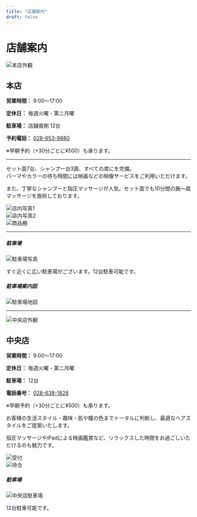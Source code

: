 ```yaml
---
title: "店舗案内"
draft: false
---
```


# 店舗案内


<div class="container">

<div class="row mb-4 align-items-center">
  <div class="col-md-5">
    <img src="/images/shop/honten.jpg" alt="本店外観" class="img-fluid rounded shadow-sm">
  </div>
  <div class="col-md-7">
    <h2 class="text-danger">本店</h2>
    <p><strong>営業時間：</strong> 9:00〜17:00</p>
    <p><strong>定休日：</strong> 毎週火曜・第ニ月曜</p>
    <p><strong>駐車場：</strong> 店舗南側 12台</p>
    <p><strong>予約電話：</strong> <a href="tel:0286539880">028-653-9880</a></p>
    <p class="text-muted small">※早朝予約（+30分ごとに¥500）も承ります。</p>
  </div>
</div>

<hr>

<div class="row mb-4">
  <div class="col-md-12">
    <p>セット面7台、シャンプー台3面、すべての席に<iPad>を完備。<br>
    パーマやカラーの待ち時間には映画などの映像サービスをご利用いただけます。</p>
    <p>また、丁寧なシャンプーと指圧マッサージが人気。セット面でも10分間の腕〜肩マッサージを施術しております。</p>
  </div>
</div>

<div class="row g-3 mb-4">
  <div class="col-md-4">
    <img src="/images/shop/hontenNaisou1.jpg" alt="店内写真1" class="img-fluid rounded shadow-sm">
  </div>
  <div class="col-md-4">
    <img src="/images/shop/hontenNaisou2.jpg" alt="店内写真2" class="img-fluid rounded shadow-sm">
  </div>
  <div class="col-md-4">
    <img src="/images/shop/hontenNaisou3.jpg" alt="商品棚" class="img-fluid rounded shadow-sm">
  </div>
</div>

<hr>

<div class="row mb-4">
  <div class="col-md-6">
    <h5>駐車場</h5>
    <img src="/images/shop/hontenP1.jpg" alt="駐車場写真" class="img-fluid rounded">
    <p class="small mt-2">すぐ近くに広い駐車場がございます。12台駐車可能です。</p>
  </div>
  <div class="col-md-6">
    <h5>駐車場案内図</h5>
    <img src="/images/shop/hontenP2.jpg" alt="駐車場地図" class="img-fluid rounded">
  </div>
</div>

</div>




<hr>

<div class="row mb-4 align-items-center">
  <div class="col-md-5">
    <img src="/images/shop/chuo1.jpg" alt="中央店外観" class="img-fluid rounded shadow-sm">
  </div>
  <div class="col-md-7">
    <h2 class="text-danger">中央店</h2>
    <p><strong>営業時間：</strong> 9:00〜17:00</p>
    <p><strong>定休日：</strong> 毎週火曜・第ニ月曜</p>
    <p><strong>駐車場：</strong> 12台</p>
    <p><strong>電話番号：</strong> <a href="tel:0286381828">028-638-1828</a></p>
    <p class="text-muted small">※早朝予約（+30分ごとに¥500）も承ります。</p>
  </div>
</div>

<div class="row mb-4">
  <div class="col-md-12">
    <p>お客様の生活スタイル・趣味・肌や瞳の色までトータルに判断し、最適なヘアスタイルをご提案いたします。</p>
    <p>指圧マッサージやiPadによる映画鑑賞など、リラックスした時間をお過ごしいただけるのも魅力です。</p>
  </div>
</div>

<div class="row g-3 mb-4">
  <div class="col-md-4">
    <img src="/images/shop/chuoNaisou1.jpg" alt="受付" class="img-fluid rounded shadow-sm">
  </div>
  <div class="col-md-4">
    <img src="/images/shop/chuoNaisou2.jpg" alt="待合" class="img-fluid rounded shadow-sm">
  </div>
</div>

<div class="row mb-4">
  <div class="col-md-6">
    <h5 class="text-center">駐車場</h5>
    <img src="/images/shop/chuoP1.jpg" alt="中央店駐車場" class="img-fluid rounded shadow-sm">
    <p class="text-center small mt-2">12台駐車可能です。</p>
  </div>
</div>
